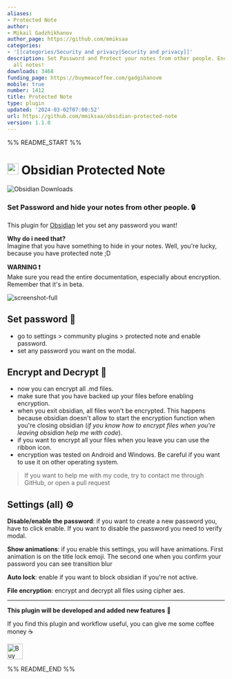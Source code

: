 ```yaml
---
aliases:
- Protected Note
author:
- Mikail Gadzhikhanov
author_page: https://github.com/mmiksaa
categories:
- '[[categories/Security and privacy|Security and privacy]]'
description: Set Password and Protect your notes from other people. Encrypt and Decrypt
  all notes!
downloads: 3468
funding_page: https://buymeacoffee.com/gadgihanovm
mobile: true
number: 1412
title: Protected Note
type: plugin
updated: '2024-03-02T07:00:52'
url: https://github.com/mmiksaa/obsidian-protected-note
version: 1.1.0
---
```


%% README_START %%

# <img height="26"  style="height: 26px; max-width: 100%;" src="https://upload.wikimedia.org/wikipedia/commons/thumb/1/10/2023_Obsidian_logo.svg/1200px-2023_Obsidian_logo.svg.png"  > Obsidian Protected Note

![Obsidian Downloads](https://img.shields.io/badge/dynamic/json?logo=obsidian&color=%23483699&label=downloads&query=%24%5B%22protected-note%22%5D.downloads&url=https%3A%2F%2Fraw.githubusercontent.com%2Fobsidianmd%2Fobsidian-releases%2Fmaster%2Fcommunity-plugin-stats.json)


### Set Password and hide your notes from other people. 🔒

This plugin for [Obsidian](https://obsidian.md/) let you set any password you want!

**Why do i need that?** \
Imagine that you have something to hide in your notes. Well, you're lucky, because you have protected note ;D

**WARNING ❗** \
Make sure you read the entire documentation, especially about encryption. Remember that it's in beta.

![screenshot-full](https://sun9-60.userapi.com/impg/OVolxXnQGP32XMe_L62TgA_VT2thX8NxmUoy2Q/Khc5yYjszb4.jpg?size=1328x951&quality=95&sign=dc7eb407e94b078c7a2c5fff78e4d3c5&type=album)

## Set password 🔑

- go to settings > community plugins > protected note and enable password.
- set any password you want on the modal.

## Encrypt and Decrypt 💾

- now you can encrypt all .md files.
- make sure that you have backed up your files before enabling encryption.
- when you exit obsidian, all files won't be encrypted. This happens because obsidian doesn't allow to start the encryption function when you're closing obsidian (_if you know how to encrypt files when you're leaving obsidian help me with code_).
- if you want to encrypt all your files when you leave you can use the ribbon icon.
- encryption was tested on Android and Windows. Be careful if you want to use it on other operating system.

> If you want to help me with my code, try to contact me through GitHub, or open a pull request

## Settings (all) ⚙

**Disable/enable the password**: if you want to create a new password you, have to click enable. If you want to disable the password you need to verify modal.

**Show animations**: if you enable this settings, you will have animations. First animation is on the title lock emoji. The second one when you confirm your password you can see transition blur

**Auto lock**: enable if you want to block obsidian if you're not active.

**File encryption**: encrypt and decrypt all files using cipher aes.

---

**This plugin will be developed and added new features** 🧬

If you find this plugin and workflow useful, you can give me some coffee money ☕

[<img height="36" style="height: 36px; max-width: 100%;" src="https://cdn.buymeacoffee.com/buttons/v2/default-red.png"  alt="Buy Me a Coffee at ko-fi.com">](https://buymeacoffee.com/gadgihanovm)


%% README_END %%